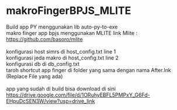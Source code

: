 # makroFingerBPJS_MLITE
Build app PY menggunakan lib auto-py-to-exe<br>
makro finger app bpjs menggunakan MLITE
link Mlite : https://github.com/basoro/mlite
<br>
<br>
konfigurasi host simrs di host_config.txt line 1<br>
konfigurasi jeda makro di host_config.txt line 2<br>
konfigurasi db di db_config.txt<br>
taroh shortcut app finger di folder yang sama dengan nama After.lnk (Replace File yang ada)<br>
<br>
app yang sudah di build bisa download di sini https://drive.google.com/file/d/1ORuhyEBFL5PMPxY_G6Fd-EHpuDcSEN3W/view?usp=drive_link
